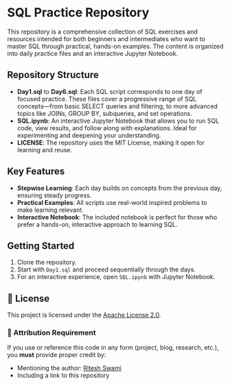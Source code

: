 # SQL Practice Repository

This repository is a comprehensive collection of SQL exercises and resources intended for both beginners and intermediates who want to master SQL through practical, hands-on examples. The content is organized into daily practice files and an interactive Jupyter Notebook.

## Repository Structure

- **Day1.sql** to **Day6.sql**: Each SQL script corresponds to one day of focused practice. These files cover a progressive range of SQL concepts—from basic SELECT queries and filtering, to more advanced topics like JOINs, GROUP BY, subqueries, and set operations.
- **SQL.ipynb**: An interactive Jupyter Notebook that allows you to run SQL code, view results, and follow along with explanations. Ideal for experimenting and deepening your understanding.
- **LICENSE**: The repository uses the MIT License, making it open for learning and reuse.

## Key Features

- **Stepwise Learning**: Each day builds on concepts from the previous day, ensuring steady progress.
- **Practical Examples**: All scripts use real-world inspired problems to make learning relevant.
- **Interactive Notebook**: The included notebook is perfect for those who prefer a hands-on, interactive approach to learning SQL.

## Getting Started

1. Clone the repository.
2. Start with `Day1.sql` and proceed sequentially through the days.
3. For an interactive experience, open `SQL.ipynb` with Jupyter Notebook.

## 📄 License

This project is licensed under the [Apache License 2.0](LICENSE).

### 🧾 Attribution Requirement

If you use or reference this code in any form (project, blog, research, etc.), you **must** provide proper credit by:
- Mentioning the author: [Ritesh Swami](https://github.com/DevRitesh08)
- Including a link to this repository
